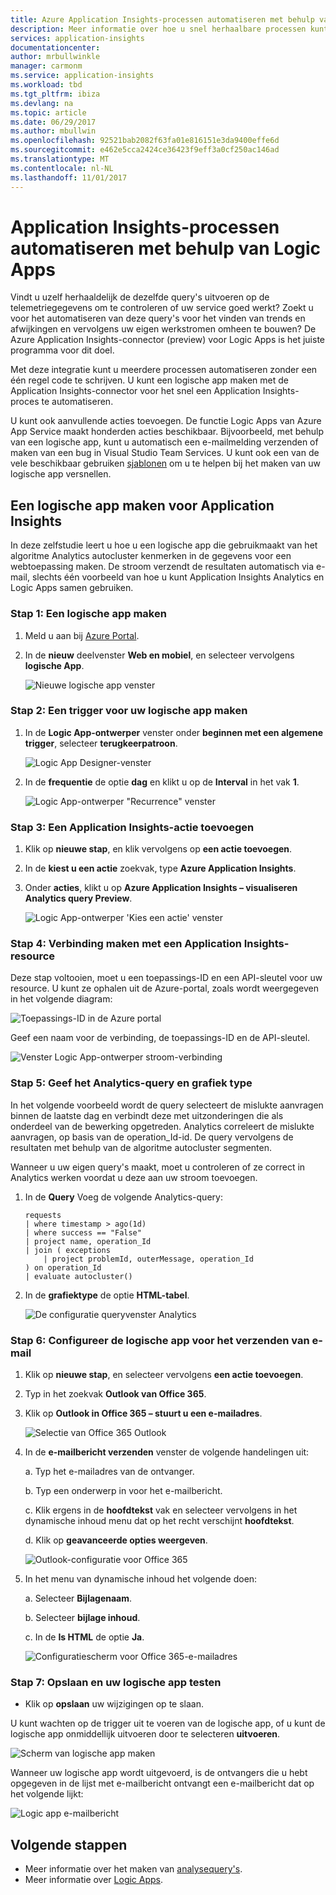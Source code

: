 ```yaml
---
title: Azure Application Insights-processen automatiseren met behulp van Logic Apps.
description: Meer informatie over hoe u snel herhaalbare processen kunt automatiseren door de Application Insights-connector toe te voegen aan uw logische app.
services: application-insights
documentationcenter: 
author: mrbullwinkle
manager: carmonm
ms.service: application-insights
ms.workload: tbd
ms.tgt_pltfrm: ibiza
ms.devlang: na
ms.topic: article
ms.date: 06/29/2017
ms.author: mbullwin
ms.openlocfilehash: 92521bab2082f63fa01e816151e3da9400effe6d
ms.sourcegitcommit: e462e5cca2424ce36423f9eff3a0cf250ac146ad
ms.translationtype: MT
ms.contentlocale: nl-NL
ms.lasthandoff: 11/01/2017
---
```

# <a name="automate-application-insights-processes-by-using-logic-apps"></a>Application Insights-processen automatiseren met behulp van Logic Apps

Vindt u uzelf herhaaldelijk de dezelfde query's uitvoeren op de telemetriegegevens om te controleren of uw service goed werkt? Zoekt u voor het automatiseren van deze query's voor het vinden van trends en afwijkingen en vervolgens uw eigen werkstromen omheen te bouwen? De Azure Application Insights-connector (preview) voor Logic Apps is het juiste programma voor dit doel.

Met deze integratie kunt u meerdere processen automatiseren zonder een één regel code te schrijven. U kunt een logische app maken met de Application Insights-connector voor het snel een Application Insights-proces te automatiseren. 

U kunt ook aanvullende acties toevoegen. De functie Logic Apps van Azure App Service maakt honderden acties beschikbaar. Bijvoorbeeld, met behulp van een logische app, kunt u automatisch een e-mailmelding verzenden of maken van een bug in Visual Studio Team Services. U kunt ook een van de vele beschikbaar gebruiken [sjablonen](https://docs.microsoft.com/azure/logic-apps/logic-apps-use-logic-app-templates) om u te helpen bij het maken van uw logische app versnellen. 

## <a name="create-a-logic-app-for-application-insights"></a>Een logische app maken voor Application Insights

In deze zelfstudie leert u hoe u een logische app die gebruikmaakt van het algoritme Analytics autocluster kenmerken in de gegevens voor een webtoepassing maken. De stroom verzendt de resultaten automatisch via e-mail, slechts één voorbeeld van hoe u kunt Application Insights Analytics en Logic Apps samen gebruiken. 

### <a name="step-1-create-a-logic-app"></a>Stap 1: Een logische app maken
1. Meld u aan bij [Azure Portal](https://portal.azure.com).
2. In de **nieuw** deelvenster **Web en mobiel**, en selecteer vervolgens **logische App**.

    ![Nieuwe logische app venster](./media/automate-with-logic-apps/logicapp1.png)

### <a name="step-2-create-a-trigger-for-your-logic-app"></a>Stap 2: Een trigger voor uw logische app maken
1. In de **Logic App-ontwerper** venster onder **beginnen met een algemene trigger**, selecteer **terugkeerpatroon**.

    ![Logic App Designer-venster](./media/automate-with-logic-apps/logicapp2.png)

2. In de **frequentie** de optie **dag** en klikt u op de **Interval** in het vak **1**.

    ![Logic App-ontwerper "Recurrence" venster](./media/automate-with-logic-apps/step2b.png)

### <a name="step-3-add-an-application-insights-action"></a>Stap 3: Een Application Insights-actie toevoegen
1. Klik op **nieuwe stap**, en klik vervolgens op **een actie toevoegen**.

2. In de **kiest u een actie** zoekvak, type **Azure Application Insights**.

3. Onder **acties**, klikt u op **Azure Application Insights – visualiseren Analytics query Preview**.

    ![Logic App-ontwerper 'Kies een actie' venster](./media/automate-with-logic-apps/flow2.png)

### <a name="step-4-connect-to-an-application-insights-resource"></a>Stap 4: Verbinding maken met een Application Insights-resource

Deze stap voltooien, moet u een toepassings-ID en een API-sleutel voor uw resource. U kunt ze ophalen uit de Azure-portal, zoals wordt weergegeven in het volgende diagram:

![Toepassings-ID in de Azure portal](./media/automate-with-logic-apps/appid.png) 

Geef een naam voor de verbinding, de toepassings-ID en de API-sleutel.

![Venster Logic App-ontwerper stroom-verbinding](./media/automate-with-logic-apps/flow3.png)

### <a name="step-5-specify-the-analytics-query-and-chart-type"></a>Stap 5: Geef het Analytics-query en grafiek type
In het volgende voorbeeld wordt de query selecteert de mislukte aanvragen binnen de laatste dag en verbindt deze met uitzonderingen die als onderdeel van de bewerking opgetreden. Analytics correleert de mislukte aanvragen, op basis van de operation_Id-id. De query vervolgens de resultaten met behulp van de algoritme autocluster segmenten. 

Wanneer u uw eigen query's maakt, moet u controleren of ze correct in Analytics werken voordat u deze aan uw stroom toevoegen.

1. In de **Query** Voeg de volgende Analytics-query: 

    ```
    requests
    | where timestamp > ago(1d)
    | where success == "False"
    | project name, operation_Id
    | join ( exceptions
        | project problemId, outerMessage, operation_Id
    ) on operation_Id
    | evaluate autocluster()
    ```

2. In de **grafiektype** de optie **HTML-tabel**.

    ![De configuratie queryvenster Analytics](./media/automate-with-logic-apps/flow4.png)

### <a name="step-6-configure-the-logic-app-to-send-email"></a>Stap 6: Configureer de logische app voor het verzenden van e-mail

1. Klik op **nieuwe stap**, en selecteer vervolgens **een actie toevoegen**.

2. Typ in het zoekvak **Outlook van Office 365**.

3. Klik op **Outlook in Office 365 – stuurt u een e-mailadres**.

    ![Selectie van Office 365 Outlook](./media/automate-with-logic-apps/flow2b.png)

4. In de **e-mailbericht verzenden** venster de volgende handelingen uit:

   a. Typ het e-mailadres van de ontvanger.

   b. Typ een onderwerp in voor het e-mailbericht.

   c. Klik ergens in de **hoofdtekst** vak en selecteer vervolgens in het dynamische inhoud menu dat op het recht verschijnt **hoofdtekst**.

   d. Klik op **geavanceerde opties weergeven**.

      ![Outlook-configuratie voor Office 365](./media/automate-with-logic-apps/flow5.png)

5. In het menu van dynamische inhoud het volgende doen:

    a. Selecteer **Bijlagenaam**.

    b. Selecteer **bijlage inhoud**.
    
    c. In de **Is HTML** de optie **Ja**.

      ![Configuratiescherm voor Office 365-e-mailadres](./media/automate-with-logic-apps/flow7.png)

### <a name="step-7-save-and-test-your-logic-app"></a>Stap 7: Opslaan en uw logische app testen
* Klik op **opslaan** uw wijzigingen op te slaan.

U kunt wachten op de trigger uit te voeren van de logische app, of u kunt de logische app onmiddellijk uitvoeren door te selecteren **uitvoeren**.

![Scherm van logische app maken](./media/automate-with-logic-apps/step7.png)

Wanneer uw logische app wordt uitgevoerd, is de ontvangers die u hebt opgegeven in de lijst met e-mailbericht ontvangt een e-mailbericht dat op het volgende lijkt:

![Logic app e-mailbericht](./media/automate-with-logic-apps/flow9.png)

## <a name="next-steps"></a>Volgende stappen

- Meer informatie over het maken van [analysequery's](app-insights-analytics-using.md).
- Meer informatie over [Logic Apps](https://docs.microsoft.com/azure/logic-apps/logic-apps-what-are-logic-apps).



<!--Link references-->





